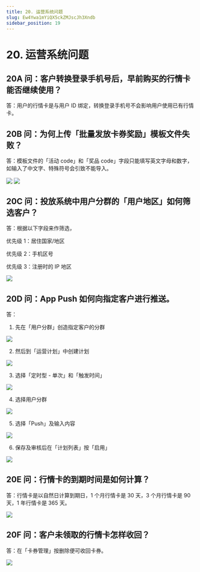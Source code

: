 ```yaml
---
title: 20. 运营系统问题
slug: Ew4Ywa1mYiQX5ckZMJscJh3Xndb
sidebar_position: 19
---
```



# 20. 运营系统问题

## 20A 问：客户转换登录手机号后，早前购买的行情卡能否继续使用？

答：用户的行情卡是与用户 ID 绑定，转换登录手机号不会影响用户使用已有行情卡。

## 20B 问：为何上传「批量发放卡券奖励」模板文件失败？

答：模板文件的「活动 code」和「奖品 code」字段只能填写英文字母和数字，如输入了中文字、特殊符号会引致不能导入。

<img src="/assets/F5ugbjNByonkiax0uSjcu7E6nxg.png" src-width="2842" src-height="1374" align="center"/>

<img src="/assets/XF29bp7T0oU6sWxJd3hclNR1nff.png" src-width="1314" src-height="380" align="center"/>

## 20C 问：投放系统中用户分群的「用户地区」如何筛选客户？

答：根据以下字段来作筛选，

优先级 1：居住国家/地区

优先级 2：手机区号

优先级 3：注册时的 IP 地区

<img src="/assets/TTNVb7TI3ovfe7xasdAcVcEhn4g.png" src-width="1914" src-height="902" align="center"/>

## 20D 问：App Push 如何向指定客户进行推送。

答：

1. 先在「用户分群」创造指定客户的分群

<img src="/assets/MXJfbdwYDoObo9x2cdBcqIFtnAc.png" src-width="2826" src-height="870" align="center"/>

2. 然后到「运营计划」中创建计划

<img src="/assets/E0E2bjprLo6DmIxBz5pcYVz0nqh.png" src-width="2840" src-height="880" align="center"/>

3. 选择「定时型 - 单次」和「触发时间」

<img src="/assets/RfRxbJBV5ojIhexI5r1cimeVnDb.png" src-width="2868" src-height="1042" align="center"/>

4. 选择用户分群

<img src="/assets/XyFFbyIXBomgyjxEFNUcPh4XnBY.png" src-width="2852" src-height="1436" align="center"/>

5. 选择「Push」及输入内容 

<img src="/assets/FjqNb5JrWoDPVEx7c2FcThyyncb.png" src-width="2842" src-height="1398" align="center"/>

6. 保存及审核后在「计划列表」按「启用」

<img src="/assets/Lw35bIS9ToE3x2xRc8tcVIyWnMf.png" src-width="2790" src-height="1454" align="center"/>

## 20E 问：行情卡的到期时间是如何计算？

答：行情卡是以自然日计算到期日，1 个月行情卡是 30 天，3 个月行情卡是 90 天，1 年行情卡是 365 天。

<img src="/assets/XhmEbMH1toINuNxXBxGlYfJtgNc.png" src-width="2820" src-height="1144" align="center"/>

## 20F 问：客户未领取的行情卡怎样收回？

答：在「卡券管理」按删除便可收回卡券。

<img src="/assets/OzAnbIODrovsTDx9NWels69TgFg.png" src-width="3808" src-height="566" align="center"/>

